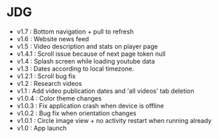 JDG
=====

* v1.7 : Bottom navigation + pull to refresh
* v1.6 : Website news feed
* v1.5 : Video description and stats on player page
* v1.4.1 : Scroll issue because of next page token null
* v1.4 : Splash screen while loading youtube data
* v1.3 : Dates according to local timezone.
* v1.2.1 : Scroll bug fix
* v1.2 : Research videos
* v1.1 : Add video publication dates and 'all videos' tab deletion
* v1.0.4 : Color theme changes
* v1.0.3 : Fix application crash when device is offline
* v1.0.2 : Bug fix when orientation changes
* v1.0.1 : Circle image view + no activity restart when running already
* v1.0 : App launch